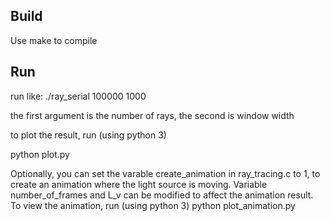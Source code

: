 ## Build
Use make to compile

## Run
run like:
	./ray_serial 100000 1000

the first argument is the number of rays, the second is window width

to plot the result, run (using python 3)

python plot.py 

Optionally, you can set the varable create_animation in ray_tracing.c to 1, to create an animation where the light source is moving. Variable number_of_frames and L_v can be modified to affect the animation result. To view the animation, run (using python 3)
python plot_animation.py

